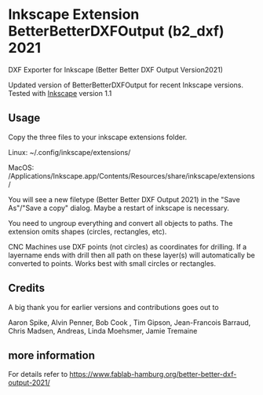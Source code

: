 # Inkscape Extension BetterBetterDXFOutput (b2_dxf) 2021
DXF Exporter for Inkscape (Better Better DXF Output Version2021)

Updated version of BetterBetterDXFOutput for recent Inkscape versions. Tested with [Inkscape](https://inkscape.org) version 1.1

## Usage
Copy the three files to your inkscape extensions folder.

Linux:
~/.config/inkscape/extensions/ 

MacOS:
/Applications/Inkscape.app/Contents/Resources/share/inkscape/extensions/

You will see a new filetype (Better Better DXF Output 2021) in the "Save As"/"Save a copy" dialog. Maybe a restart of inkscape is necessary.

You need to ungroup everything and convert all objects to paths. The extension omits shapes (circles, rectangles, etc). 

CNC Machines use DXF points (not circles) as coordinates for drilling. If a layername ends with drill then all path on these layer(s) will automatically be converted to points. Works best with small circles or rectangles.


## Credits

A big thank you for earlier versions and contributions goes out to

Aaron Spike, Alvin Penner, Bob Cook , Tim Gipson, Jean-Francois Barraud, Chris Madsen, Andreas, Linda Moehsmer, Jamie Tremaine

## more information

For details refer to https://www.fablab-hamburg.org/better-better-dxf-output-2021/
